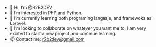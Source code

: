 - 👋 Hi, I’m @R2B2DEV
- 👀 I’m interested in PHP and Python.
- 🌱 I’m currently learning both programing languaje, and framewoks as Laravel.
- 💞️ I’m looking to collaborate on whatever you want me to, I am very excited to start a new project and continue learning.
- 📫 Contact me: r2b2dev@gmail.com

<!---
R2B2DEV/R2B2DEV is a ✨ special ✨ repository because its `README.md` (this file) appears on your GitHub profile.
You can click the Preview link to take a look at your changes.
--->

